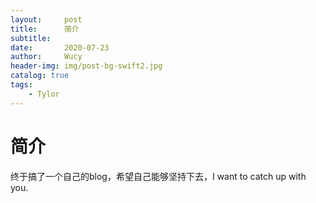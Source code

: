 ```yaml
---
layout:     post
title:      简介
subtitle:   
date:       2020-07-23
author:     Wucy
header-img: img/post-bg-swift2.jpg
catalog: true
tags:
    - Tylor
---
```


# 简介

终于搞了一个自己的blog，希望自己能够坚持下去，I want to catch up with you.
